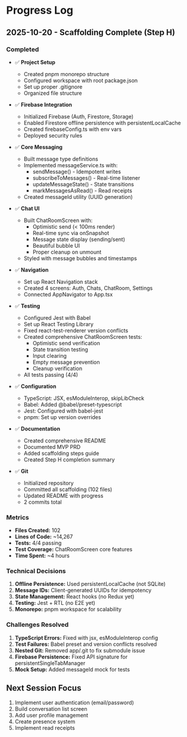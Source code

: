 # Progress Log

## 2025-10-20 - Scaffolding Complete (Step H)

### Completed
- ✅ **Project Setup**
  - Created pnpm monorepo structure
  - Configured workspace with root package.json
  - Set up proper .gitignore
  - Organized file structure

- ✅ **Firebase Integration**
  - Initialized Firebase (Auth, Firestore, Storage)
  - Enabled Firestore offline persistence with persistentLocalCache
  - Created firebaseConfig.ts with env vars
  - Deployed security rules

- ✅ **Core Messaging**
  - Built message type definitions
  - Implemented messageService.ts with:
    - sendMessage() - Idempotent writes
    - subscribeToMessages() - Real-time listener
    - updateMessageState() - State transitions
    - markMessagesAsRead() - Read receipts
  - Created messageId utility (UUID generation)

- ✅ **Chat UI**
  - Built ChatRoomScreen with:
    - Optimistic send (< 100ms render)
    - Real-time sync via onSnapshot
    - Message state display (sending/sent)
    - Beautiful bubble UI
    - Proper cleanup on unmount
  - Styled with message bubbles and timestamps

- ✅ **Navigation**
  - Set up React Navigation stack
  - Created 4 screens: Auth, Chats, ChatRoom, Settings
  - Connected AppNavigator to App.tsx

- ✅ **Testing**
  - Configured Jest with Babel
  - Set up React Testing Library
  - Fixed react-test-renderer version conflicts
  - Created comprehensive ChatRoomScreen tests:
    - Optimistic send verification
    - State transition testing
    - Input clearing
    - Empty message prevention
    - Cleanup verification
  - All tests passing (4/4)

- ✅ **Configuration**
  - TypeScript: JSX, esModuleInterop, skipLibCheck
  - Babel: Added @babel/preset-typescript
  - Jest: Configured with babel-jest
  - pnpm: Set up version overrides

- ✅ **Documentation**
  - Created comprehensive README
  - Documented MVP PRD
  - Added scaffolding steps guide
  - Created Step H completion summary

- ✅ **Git**
  - Initialized repository
  - Committed all scaffolding (102 files)
  - Updated README with progress
  - 2 commits total

### Metrics
- **Files Created:** 102
- **Lines of Code:** ~14,267
- **Tests:** 4/4 passing
- **Test Coverage:** ChatRoomScreen core features
- **Time Spent:** ~4 hours

### Technical Decisions
1. **Offline Persistence:** Used persistentLocalCache (not SQLite)
2. **Message IDs:** Client-generated UUIDs for idempotency
3. **State Management:** React hooks (no Redux yet)
4. **Testing:** Jest + RTL (no E2E yet)
5. **Monorepo:** pnpm workspace for scalability

### Challenges Resolved
1. **TypeScript Errors:** Fixed with jsx, esModuleInterop config
2. **Test Failures:** Babel preset and version conflicts resolved
3. **Nested Git:** Removed app/.git to fix submodule issue
4. **Firebase Persistence:** Fixed API signature for persistentSingleTabManager
5. **Mock Setup:** Added messageId mock for tests

## Next Session Focus
1. Implement user authentication (email/password)
2. Build conversation list screen
3. Add user profile management
4. Create presence system
5. Implement read receipts

